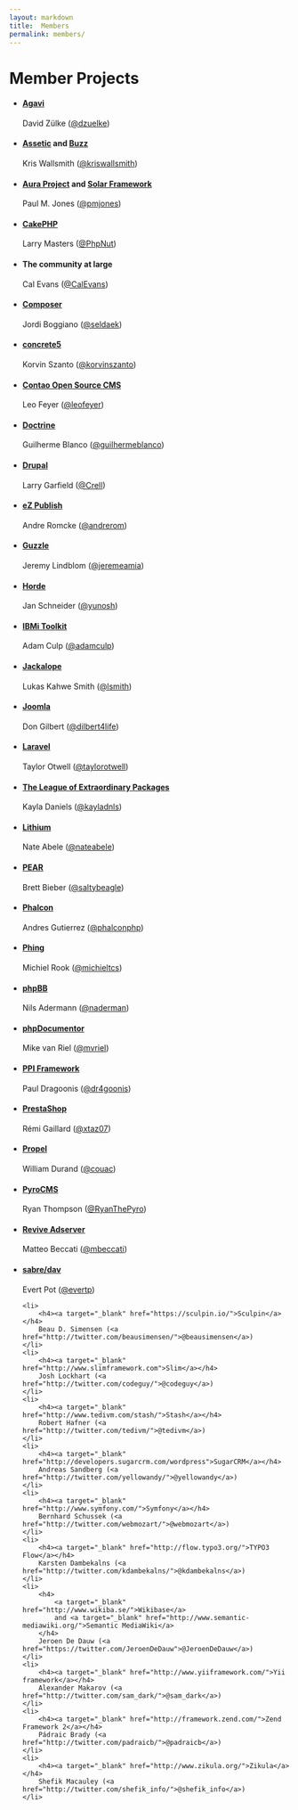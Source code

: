 ```yaml
---
layout: markdown
title:  Members
permalink: members/
---
```


# Member Projects

<ul id="voting-members">
    <li>
        <h4><a target="_blank" href="http://www.agavi.org/">Agavi</a></h4>
        David Zülke (<a href="http://twitter.com/dzuelke/">@dzuelke</a>)
    </li>
    <li>
        <h4>
            <a target="_blank" href="http://github.com/kriswallsmith/assetic/">Assetic</a>
            and <a target="_blank" href="https://github.com/kriswallsmith/Buzz">Buzz</a>
        </h4>
        Kris Wallsmith (<a href="http://twitter.com/kriswallsmith/">@kriswallsmith</a>)
    </li>
    <li>
        <h4>
            <a target="_blank" href="http://auraphp.github.com/">Aura Project</a>
            and <a target="_blank" href="http://solarphp.com/">Solar Framework</a>
        </h4>
        Paul M. Jones (<a href="http://twitter.com/pmjones/">@pmjones</a>)
    </li>
    <li>
        <h4><a target="_blank" href="http://cakephp.org/">CakePHP</a></h4>
        Larry Masters (<a href="http://twitter.com/PhpNut/">@PhpNut</a>)
    </li>
    <li>
        <h4>The community at large</h4>
        Cal Evans (<a href="http://twitter.com/CalEvans/">@CalEvans</a>)
    </li>
    <li>
        <h4><a target="_blank" href="http://getcomposer.org/">Composer</a></h4>
        Jordi Boggiano (<a href="http://twitter.com/seldaek/">@seldaek</a>)
    </li>
    <li>
        <h4><a target="_blank" href="http://www.concrete5.org/">concrete5</a></h4>
        Korvin Szanto (<a href="http://twitter.com/korvinszanto/">@korvinszanto</a>)
    </li>
    <li>
        <h4><a target="_blank" href="https://contao.org">Contao Open Source CMS</a></h4>
        Leo Feyer (<a href="http://twitter.com/leofeyer/">@leofeyer</a>)
    </li>
    <li>
        <h4><a target="_blank" href="http://www.doctrine-project.org">Doctrine</a></h4>
        Guilherme Blanco (<a href="http://twitter.com/guilhermeblanco/">@guilhermeblanco</a>)
    </li>
    <li>
        <h4><a target="_blank" href="http://drupal.org">Drupal</a></h4>
        Larry Garfield (<a href="http://twitter.com/Crell/">@Crell</a>)
    </li>
    <li>
        <h4><a target="_blank" href="http://ez.no/">eZ Publish</a></h4>
        Andre Romcke (<a href="http://twitter.com/andrerom/">@andrerom</a>)
    </li>
    <li>
        <h4><a target="_blank" href="http://www.guzzlephp.com/">Guzzle</a></h4>
        Jeremy Lindblom (<a href="https://twitter.com/jeremeamia/">@jeremeamia</a>)
    </li>
    <li>
        <h4><a target="_blank" href="http://www.horde.org/">Horde</a></h4>
        Jan Schneider (<a href="https://twitter.com/yunosh">@yunosh</a>)
    </li>
    <li>
        <h4><a target="_blank" href="https://github.com/zendtech/IbmiToolkit/">IBMi Toolkit</a></h4>
        Adam Culp (<a href="https://twitter.com/adamculp">@adamculp</a>)
    </li>
    <li>
        <h4><a target="_blank" href="http://jackalope.github.com">Jackalope</a></h4>
        Lukas Kahwe Smith (<a href="http://twitter.com/lsmith">@lsmith</a>)
    </li>
    <li>
        <h4><a target="_blank" href="http://www.joomla.org/">Joomla</a></h4>
        Don Gilbert (<a href="http://twitter.com/dilbert4life/">@dilbert4life</a>)
    </li>
    <li>
        <h4><a target="_blank" href="http://laravel.com/">Laravel</a></h4>
        Taylor Otwell (<a href="http://twitter.com/taylorotwell/">@taylorotwell</a>)
    </li>
    <li>
        <h4><a target="_blank" href="http://thephpleague.com">The League of Extraordinary Packages</a></h4>
        Kayla Daniels (<a href="https://twitter.com/kayladnls">@kayladnls</a>)
    </li>
    <li>
        <h4><a target="_blank" href="http://li3.me/">Lithium</a></h4>
        Nate Abele (<a href="http://twitter.com/nateabele/">@nateabele</a>)
    </li>
    <li>
        <h4><a target="_blank" href="http://pear.php.net/">PEAR</a></h4>
        Brett Bieber (<a href="http://twitter.com/saltybeagle/">@saltybeagle</a>)
    </li>
    <li>
        <h4><a target="_blank" href="http://www.phalconphp.com/">Phalcon</a></h4>
        Andres Gutierrez (<a href="http://twitter.com/phalconphp/">@phalconphp</a>)
    </li>
    <li>
        <h4><a target="_blank" href="http://www.phing.info/">Phing</a></h4>
        Michiel Rook (<a href="http://twitter.com/michieltcs/">@michieltcs</a>)
    </li>
    <li>
        <h4><a target="_blank" href="http://www.phpbb.com/">phpBB</a></h4>
        Nils Adermann (<a href="http://twitter.com/naderman/">@naderman</a>)
    </li>
    <li>
        <h4><a target="_blank" href="http://www.phpdoc.org/">phpDocumentor</a></h4>
        Mike van Riel (<a href="http://twitter.com/mvriel/">@mvriel</a>)
    </li>
    <li>
        <h4><a target="_blank" href="http://www.ppi.io/">PPI Framework</a></h4>
        Paul Dragoonis (<a href="http://twitter.com/dr4goonis/">@dr4goonis</a>)
    </li>
    <li>
        <h4><a target="_blank" href="http://www.prestashop.com/">PrestaShop</a></h4>
        R&eacute;mi Gaillard (<a href="http://twitter.com/xtaz07/">@xtaz07</a>)
    </li>
    <li>
        <h4><a target="_blank" href="http://www.propelorm.org/">Propel</a></h4>
        William Durand (<a href="http://twitter.com/couac/">@couac</a>)
    </li>
    <li>
        <h4><a target="_blank" href="http://www.pyrocms.com/">PyroCMS</a></h4>
        Ryan Thompson (<a href="http://twitter.com/RyanThePyro/">@RyanThePyro</a>)
    </li>
    <li>
        <h4><a target="_blank" href="http://www.revive-adserver.com/">Revive Adserver</a></h4>
        Matteo Beccati (<a href="http://twitter.com/mbeccati/">@mbeccati</a>)
    </li>
    <li>
        <h4><a target="_blank" href="http://sabre.io/">sabre/dav</a></h4>
        Evert Pot (<a href="http://twitter.com/evertp/">@evertp</a>)
    </li>

    <li>
        <h4><a target="_blank" href="https://sculpin.io/">Sculpin</a></h4>
        Beau D. Simensen (<a href="http://twitter.com/beausimensen/">@beausimensen</a>)
    </li>
    <li>
        <h4><a target="_blank" href="http://www.slimframework.com">Slim</a></h4>
        Josh Lockhart (<a href="http://twitter.com/codeguy/">@codeguy</a>)
    </li>
    <li>
        <h4><a target="_blank" href="http://www.tedivm.com/stash/">Stash</a></h4>
        Robert Hafner (<a href="http://twitter.com/tedivm/">@tedivm</a>)
    </li>
    <li>
        <h4><a target="_blank" href="http://developers.sugarcrm.com/wordpress">SugarCRM</a></h4>
        Andreas Sandberg (<a href="http://twitter.com/yellowandy/">@yellowandy</a>)
    </li>
    <li>
        <h4><a target="_blank" href="http://www.symfony.com/">Symfony</a></h4>
        Bernhard Schussek (<a href="http://twitter.com/webmozart/">@webmozart</a>)
    </li>
    <li>
        <h4><a target="_blank" href="http://flow.typo3.org/">TYPO3 Flow</a></h4>
        Karsten Dambekalns (<a href="http://twitter.com/kdambekalns/">@kdambekalns</a>)
    </li>
    <li>
        <h4>
            <a target="_blank" href="http://www.wikiba.se/">Wikibase</a>
            and <a target="_blank" href="http://www.semantic-mediawiki.org/">Semantic MediaWiki</a>
        </h4>
        Jeroen De Dauw (<a href="https://twitter.com/JeroenDeDauw">@JeroenDeDauw</a>)
    </li>
    <li>
        <h4><a target="_blank" href="http://www.yiiframework.com/">Yii framework</a></h4>
        Alexander Makarov (<a href="http://twitter.com/sam_dark/">@sam_dark</a>)
    </li>
    <li>
        <h4><a target="_blank" href="http://framework.zend.com/">Zend Framework 2</a></h4>
        Pádraic Brady (<a href="http://twitter.com/padraicb/">@padraicb</a>)
    </li>
    <li>
        <h4><a target="_blank" href="http://www.zikula.org/">Zikula</a></h4>
        Shefik Macauley (<a href="http://twitter.com/shefik_info/">@shefik_info</a>)
    </li>
</ul>